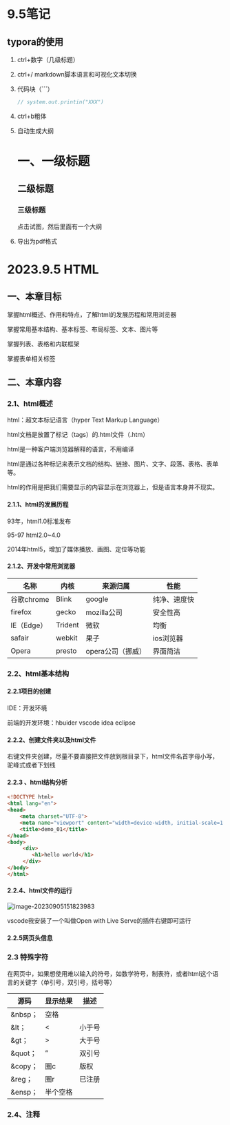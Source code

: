 # 9.5笔记

## typora的使用

1. ctrl+数字（几级标题）

2. ctrl+/ markdown脚本语言和可视化文本切换

3. 代码块（```）

   ```java
   // system.out.printin("XXX")
   ```

   

4. ctrl+b粗体 

5. 自动生成大纲

   # 一、一级标题

   ## 二级标题

   ### 三级标题

   点击试图，然后里面有一个大纲
   
6. 导出为pdf格式

#  2023.9.5 HTML

## 一、本章目标

掌握html概述、作用和特点，了解html的发展历程和常用浏览器

掌握常用基本结构、基本标签、布局标签、文本、图片等

掌握列表、表格和内联框架

掌握表单相关标签

## 二、本章内容

### 2.1、html概述

html：超文本标记语言（hyper Text Markup Language）

html文档是放置了标记（tags）的.html文件（.htm）

html是一种客户端浏览器解释的语言，不用编译

html是通过各种标记来表示文档的结构、链接、图片、文字、段落、表格、表单等。

html的作用是把我们需要显示的内容显示在浏览器上，但是语言本身并不现实。

#### 2.1.1、html的发展历程

93年，html1.0标准发布

95-97 html2.0~4.0

2014年html5，增加了媒体播放、画图、定位等功能

#### 2.1.2、开发中常用浏览器

 

| 名称       | 内核    | 来源归属          | 性能         |
| ---------- | ------- | ----------------- | ------------ |
| 谷歌chrome | Blink   | google            | 纯净、速度快 |
| firefox    | gecko   | mozilla公司       | 安全性高     |
| IE（Edge） | Trident | 微软              | 均衡         |
| safair     | webkit  | 果子              | ios浏览器    |
| Opera      | presto  | opera公司（挪威） | 界面简洁     |

### 2.2、html基本结构

#### 2.2.1项目的创建

IDE：开发环境

前端的开发环境：hbuider vscode idea eclipse 

#### 2.2.2、创建文件夹以及html文件

右键文件夹创建，尽量不要直接把文件放到根目录下，html文件名首字母小写，驼峰式或者下划线

#### 2.2.3 、html结构分析

```html
<!DOCTYPE html> 
<html lang="en">
<head>
    <meta charset="UTF-8">
    <meta name="viewport" content="width=device-width, initial-scale=1.0">
    <title>demo_01</title>
</head>
<body>
     <div>
        <h1>hello world</h1>
     </div>
</body>
</html>
```

#### 2.2.4、html文件的运行

![image-20230905151823983](C:\Users\Lenovo\AppData\Roaming\Typora\typora-user-images\image-20230905151823983.png)

vscode我安装了一个叫做Open with Live Serve的插件右键即可运行

#### 2.2.5网页头信息

### 2.3  特殊字符

在网页中，如果想使用难以输入的符号，如数学符号，制表符，或者html这个语言的关键字（单引号，双引号，括号等）

| 源码    | 显示结果 | 描述   |
| ------- | -------- | ------ |
| &nbsp； | 空格     |        |
| &lt；   | <        | 小于号 |
| &gt；   | >        | 大于号 |
| &quot； | “        | 双引号 |
| &copy； | 圈c      | 版权   |
| &reg；  | 圈r      | 已注册 |
| &ensp； | 半个空格 |        |

### 2.4、注释
